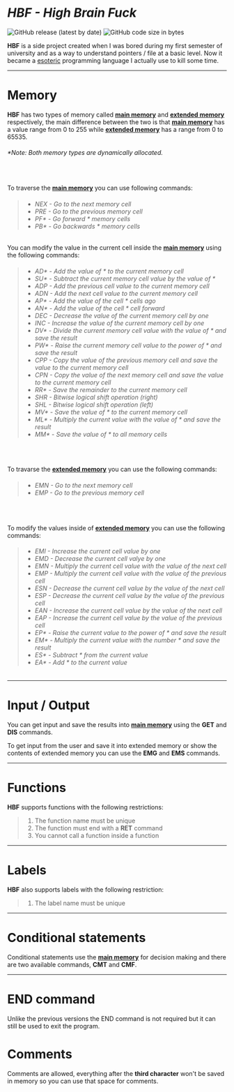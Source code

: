 <i>HBF - High Brain Fuck</i>
============================

![GitHub release (latest by date)](https://img.shields.io/github/v/release/640-XIII/High-Brain-Fuck?color=f&label=Version) ![GitHub code size in bytes](https://img.shields.io/github/languages/code-size/640-XIII/High-Brain-Fuck)

<b>HBF</b> is a side project created when I was bored during my first semester of university and as a way to understand pointers / file at a basic level. Now it became a <a href = "https://en.wikipedia.org/wiki/Esoteric_programming_language" target = "_blank">esoteric</a> programming language I actually use to kill some time.

<hr>

# Memory

<b>HBF</b> has two types of memory called <u><b>main memory</b></u> and <u><b>extended memory</b></u> respectively, the main difference between the two is that <u><b>main memory</b></u> has a value range from 0 to 255 while <u><b>extended memory</b></u> has a range from 0 to 65535.

<h6><i>*Note: Both memory types are dynamically allocated.</i></h6>

<br>

To traverse the <u><b>main memory</b></u> you can use following commands:

><h6>
><ul>
><li>NEX - Go to the next memory cell</li>
><li>PRE - Go to the previous memory cell</li>
><li>PF* - Go forward * memory cells</li>
><li>PB* - Go backwards * memory cells</li>
></ul>

You can modify the value in the current cell inside the <u><b>main memory</b></u> using the following commands:

><h6>
><ul>
><li>AD* - Add the value of * to the current memory cell</li>
><li>SU* - Subtract the current memory cell value by the value of *</li>
><li>ADP - Add the previous cell value to the current memory cell</li>
><li>ADN - Add the next cell value to the current memory cell</li>
><li>AP* - Add the value of the cell * cells ago</li>
><li>AN* - Add the value of the cell * cell forward</li>
><li>DEC - Decrease the value of the current memory cell by one</li>
><li>INC - Increase the value of the current memory cell by one</li>
><li>DV* - Divide the current memory cell value with the value of * and save the result</li>
><li>PW* - Raise the current memory cell value to the power of * and save the result</li>
><li>CPP - Copy the value of the previous memory cell and save the value to the current memory cell</li>
><li>CPN - Copy the value of the next memory cell and save the value to the current memory cell</li>
><li>RR* - Save the remainder to the current memory cell</li>
><li>SHR - Bitwise logical shift operation (right)</li>
><li>SHL - Bitwise logical shift operation (left)</li>
><li>MV* - Save the value of * to the current memory cell</li>
><li>ML* - Multiply the current value with the value of * and save the result</li>
><li>MM* - Save the value of * to all memory cells</li>
></ul>

<br>

To travarse the <u><b>extended memory</b></u> you can use the following commands:

><h6>
><ul>
><li>EMN - Go to the next memory cell</li>
><li>EMP - Go to the previous memory cell</li>
></ul>

<br>

To modify the values inside of <u><b>extended memory</b></u> you can use the following commands:

><h6>
><ul>
><li>EMI - Increase the current cell value by one</li>
><li>EMD - Decrease the current cell valye by one</li>
><li>EMN - Multiply the current cell value with the value of the next cell</li>
><li>EMP - Multiply the current cell value with the value of the previous cell</li>
><li>ESN - Decrease the current cell value by the value of the next cell</li>
><li>ESP - Decrease the current cell value by the value of the previous cell</li>
><li>EAN - Increase the current cell value by the value of the next cell</li>
><li>EAP - Increase the current cell value by the value of the previous cell</li>
><li>EP* - Raise the current value to the power of * and save the result</li>
><li>EM* - Multiply the current value with the number * and save the result</li>
><li>ES* - Subtract * from the current value</li>
><li>EA* - Add * to the current value</li>
></ul>

<hr>

# Input / Output

You can get input and save the results into <u><b>main memory</b></u> using the <b>GET</b> and <b>DIS</b> commands. 

To get input from the user and save it into extended memory or show the contents of extended memory you can use the <b>EMG</b> and <b>EMS</b> commands.

<hr>

# Functions

<b>HBF</b> supports functions with the following restrictions:

><ol>
><li>The function name must be unique</li>
><li>The function must end with a <b>RET</b> command</li>
><li>You cannot call a function inside a function</li>
></ol>

<hr>

# Labels

<b>HBF</b> also supports labels with the following restriction:

><ol>
><li>The label name must be unique</li>
></ol>

<hr>

# Conditional statements

Conditional statements use the <u><b>main memory</b></u> for decision making and there are two available commands, <b>CMT</b> and <b>CMF</b>.

<hr>

# END command

Unlike the previous versions the END command is not required but it can still be used to exit the program.

# Comments

Comments are allowed, everything after the <b>third character</b> won't be saved in memory so you can use that space for comments.